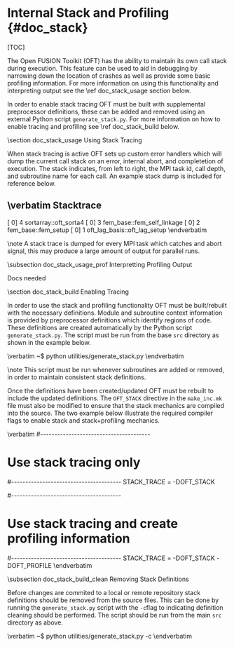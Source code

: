 Internal Stack and Profiling     {#doc_stack}
============================

[TOC]

The Open FUSION Toolkit (OFT) has the ability to maintain its own call stack during execution. This feature can be used to
aid in debugging by narrowing down the location of crashes as well as provide some basic profiling
information. For more information on using this functionality and interpreting output see the \ref
doc_stack_usage section below.

In order to enable stack tracing OFT must be built with supplemental preprocessor
definitions, these can be added and removed using an external Python script `generate_stack.py`. For
more information on how to enable tracing and profiling see \ref doc_stack_build below.

\section doc_stack_usage Using Stack Tracing

When stack tracing is active OFT sets up custom error handlers which will dump the current call stack
on an error, internal abort, and completetion of execution. The stack indicates, from left to right, the
MPI task id, call depth, and subroutine name for each call. An example stack dump is included for reference
below.

\verbatim
Stacktrace
----------------------------------------------
[    0]   4                                         sortarray::oft_sorta4
[    0]   3                                    fem_base::fem_self_linkage
[    0]   2                                           fem_base::fem_setup
[    0]   1                                  oft_lag_basis::oft_lag_setup
\endverbatim

\note A stack trace is dumped for every MPI task which catches and abort signal, this may produce a large
amount of output for parallel runs.

\subsection doc_stack_usage_prof Interpretting Profiling Output

Docs needed

\section doc_stack_build Enabling Tracing

In order to use the stack and profiling functionality OFT must be built/rebuilt with the necessary
definitions. Module and subroutine context information is provided by preprocessor definitions which
identify regions of code. These definitions are created automatically by the Python script `generate_stack.py`.
The script must be run from the base `src` directory as shown in the example below.

\verbatim
~$ python utilities/generate_stack.py
\endverbatim

\note This script must be run whenever subroutines are added or removed, in order to maintain consistent
stack definitions.

Once the definitions have been created/updated OFT must be rebuilt to include the updated definitions.
The `OFT_STACK` directive in the `make_inc.mk` file must also be modified to ensure that the stack mechanics
are compiled into the source. The two example below illustrate the required compiler flags to enable stack
and stack+profiling mechanics.

\verbatim
#---------------------------------------
# Use stack tracing only
#---------------------------------------
STACK_TRACE = -DOFT_STACK

#---------------------------------------
# Use stack tracing and create profiling information
#---------------------------------------
STACK_TRACE = -DOFT_STACK -DOFT_PROFILE
\endverbatim

\subsection doc_stack_build_clean Removing Stack Definitions

Before changes are commited to a local or remote repository stack definitions should be removed from the
source files. This can be done by running the `generate_stack.py` script with the `-c`flag to indicating
definition cleaning should be performed. The script should be run from the main `src` directory as above.

\verbatim
~$ python utilities/generate_stack.py -c
\endverbatim
